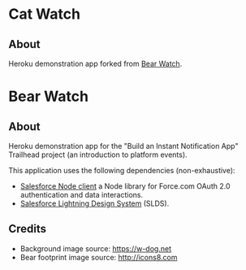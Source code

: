 # Cat Watch

## About
Heroku demonstration app forked from [Bear Watch](https://github.com/pozil/bear-watch).

# Bear Watch

## About
Heroku demonstration app for the "Build an Instant Notification App" Trailhead project (an introduction to platform events).

This application uses the following dependencies (non-exhaustive):
- [Salesforce Node client](https://github.com/pozil/salesforce-node-client) a Node library for Force.com OAuth 2.0 authentication and data interactions.
- [Salesforce Lightning Design System](https://www.lightningdesignsystem.com) (SLDS).

## Credits
- Background image source: https://w-dog.net
- Bear footprint image source: http://icons8.com
